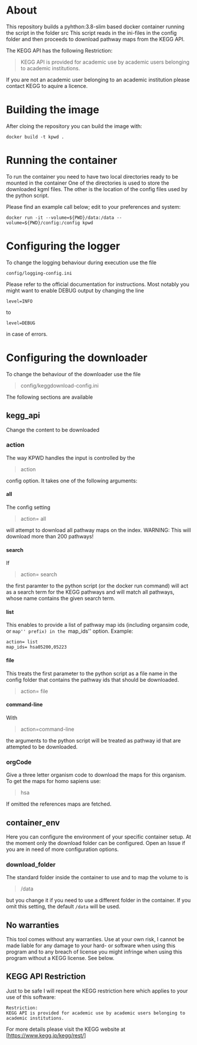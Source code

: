 # About
This repository builds a pyhthon:3.8-slim based docker container running the script in the folder src
This script reads in the ini-files in the config folder and then proceeds to download pathway maps from the KEGG API.

The KEGG API has the following Restriction:

> KEGG API is provided for academic use by academic users belonging to academic institutions.

If you are not an academic user belonging to an academic institution please contact KEGG to aquire a licence.

# Building the image
After cloing the repository you can build the image with:

```
docker build -t kpwd .
```

# Running the container
To run the container you need to have two local directories ready to be mounted in the container
One of the directories is used to store the downloaded kgml files.
The other is the location of the config files used by the python script.

Please find an example call below; edit to your preferences and system:

```
docker run -it --volume=${PWD}/data:/data --volume=${PWD}/config:/config kpwd
```

# Configuring the logger
To change the logging behaviour during execution use the file

```
config/logging-config.ini
```

Please refer to the official documentation for instructions.
Most notably you might want to enable DEBUG output by changing the line

```
level=INFO
```

to

```
level=DEBUG
```

in case of errors.

# Configuring the downloader
To change the behaviour of the downloader use the file

> config/keggdownload-config.ini

The following sections are available

## kegg_api
Change the content to be downloaded

### action
The way KPWD handles the input is controlled by the 

> action

config option.
It takes one of the following arguments:

#### all

The config setting

> action= all

will attempt to download all pathway maps on the index.
WARNING: This will download more than 200 pathways!

#### search
If 

> action= search

the first paramter to the python script (or the docker run command) will act as a search term for the KEGG pathways and will match all pathways, whose name contains the given search term.


#### list
This enables to provide a list of pathway map ids (including organsim code, or ``map'' prefix) in the ``map_ids'' option.
Example:

	action= list
	map_ids= hsa05200,05223

#### file
This treats the first parameter to the python script as a file name in the config folder that contains the pathway ids that should be downloaded.

> action= file

#### command-line
With

> action=command-line

the arguments to the python script will be treated as pathway id that are attempted to be downloaded.

### orgCode
Give a three letter organism code to download the maps for this organism. To get the maps for homo sapiens use:

> hsa

If omitted the references maps are fetched.

## container_env
Here you can configure the environment of your specific container setup.
At the moment only the download folder can be configured. Open an Issue if you are in need of more configuration options.

### download_folder
The standard folder inside the container to use and to map the volume to is

> /data

but you change it if you need to use a different folder in the container.
If you omit this setting, the default `/data` will be used.

## No warranties
This tool comes without any warranties. Use at your own risk, I cannot be made liable for any damage to your hard- or software when using this program and to any breach of license you might infringe when using this program without a KEGG license. See below.

## KEGG API Restriction
Just to be safe I will repeat the KEGG restriction here which applies to your use of this software:

```
Restriction:
KEGG API is provided for academic use by academic users belonging to academic institutions.
```
For more details please visit the KEGG website at [https://www.kegg.jp/kegg/rest/]
